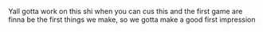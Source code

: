 Yall gotta work on this shi when you can cus this and the first game are finna be the first things we make, so we gotta make a good first impression
